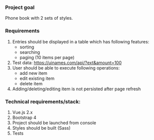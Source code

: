 ### Project goal
Phone book with 2 sets of styles.

### Requirements
1. Entries should be displayed in a table which has following features:
    * sorting
    * searching
    * paging (10 items per page)
2. Test data: https://uinames.com/api/?ext&amount=100
3. User should be able to execute following operations:
    * add new item
    * edit existing item
    * delete item
4. Adding/deleting/editing item is not persisted after page refresh 

### Technical requirements/stack:
1. Vue.js 2.x
2. Bootstrap 4
3. Project should be launched from console
4. Styles should be built (Sass)
5. Tests
